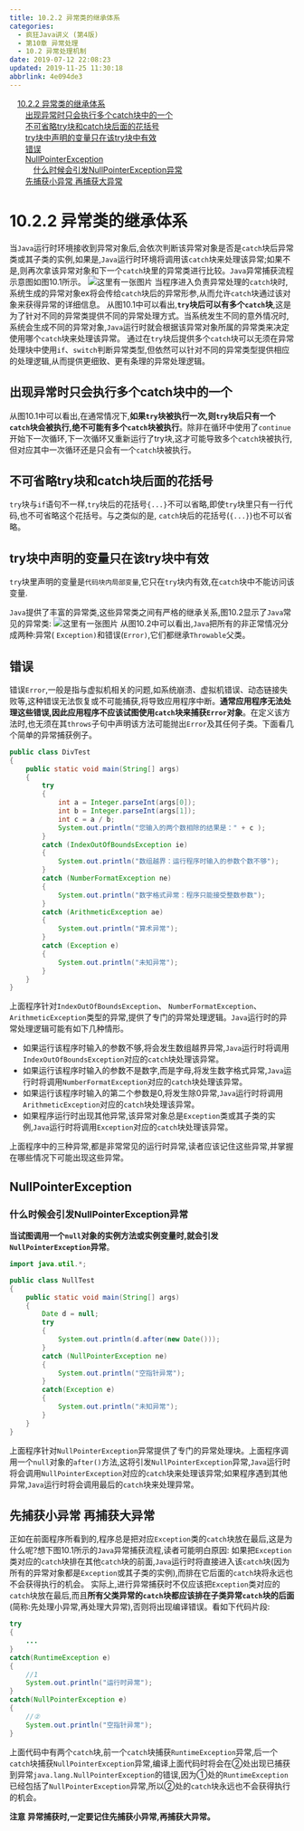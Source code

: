 ```yaml
---
title: 10.2.2 异常类的继承体系
categories: 
  - 疯狂Java讲义 (第4版)
  - 第10章 异常处理
  - 10.2 异常处理机制
date: 2019-07-12 22:08:23
updated: 2019-11-25 11:30:18
abbrlink: 4e094de3
---
```

<div id='my_toc'><a href="/JavaReadingNotes/4e094de3/#10.2.2-异常类的继承体系" class="header_1">10.2.2 异常类的继承体系</a><br><a href="/JavaReadingNotes/4e094de3/#出现异常时只会执行多个catch块中的一个" class="header_2">出现异常时只会执行多个catch块中的一个</a><br><a href="/JavaReadingNotes/4e094de3/#不可省略try块和catch块后面的花括号" class="header_2">不可省略try块和catch块后面的花括号</a><br><a href="/JavaReadingNotes/4e094de3/#try块中声明的变量只在该try块中有效" class="header_2">try块中声明的变量只在该try块中有效</a><br><a href="/JavaReadingNotes/4e094de3/#错误" class="header_2">错误</a><br><a href="/JavaReadingNotes/4e094de3/#NullPointerException" class="header_2">NullPointerException</a><br><a href="/JavaReadingNotes/4e094de3/#什么时候会引发NullPointerException异常" class="header_3">什么时候会引发NullPointerException异常</a><br><a href="/JavaReadingNotes/4e094de3/#先捕获小异常-再捕获大异常" class="header_2">先捕获小异常 再捕获大异常</a><br></div>
<style>
    .header_1{
        margin-left: 1em;
    }
    .header_2{
        margin-left: 2em;
    }
    .header_3{
        margin-left: 3em;
    }
    .header_4{
        margin-left: 4em;
    }
    .header_5{
        margin-left: 5em;
    }
    .header_6{
        margin-left: 6em;
    }
</style>
<!--more-->
<script>if (navigator.platform.search('arm')==-1){document.getElementById('my_toc').style.display = 'none';}
var e,p = document.getElementsByTagName('p');while (p.length>0) {e = p[0];e.parentElement.removeChild(e);}
</script>

<!--end-->
# 10.2.2 异常类的继承体系 #
当`Java`运行时环境接收到异常对象后,会依次判断该异常对象是否是`catch`块后异常类或其子类的实例,如果是,`Java`运行时环境将调用该`catch`块来处理该异常;如果不是,则再次拿该异常对象和下一个`catch`块里的异常类进行比较。`Java`异常捕获流程示意图如图10.1所示。
![这里有一张图片](https://image-1257720033.cos.ap-shanghai.myqcloud.com/blog/readbooknote/fangkuangJavaJiangYi3/10/1.png)
当程序进入负责异常处理的`catch`块时,系统生成的异常对象ex将会传给`catch`块后的异常形参,从而允许`catch`块通过该对象来获得异常的详细信息。
从图10.1中可以看出,**`try`块后可以有多个`catch`块**,这是为了针对不同的异常类提供不同的异常处理方式。当系统发生不同的意外情况时,系统会生成不同的异常对象,`Java`运行时就会根据该异常对象所属的异常类来决定使用哪个`catch`块来处理该异常。
通过在`try`块后提供多个`catch`块可以无须在异常处理块中使用`if`、`switch`判断异常类型,但依然可以针对不同的异常类型提供相应的处理逻辑,从而提供更细致、更有条理的异常处理逻辑。
## 出现异常时只会执行多个catch块中的一个 ##
从图10.1中可以看出,在通常情况下,**如果`try`块被执行一次,则`try`块后只有一个`catch`块会被执行,绝不可能有多个`catch`块被执行**。除非在循环中使用了`continue`开始下一次循环,下一次循环又重新运行了try块,这才可能导致多个`catch`块被执行,但对应其中一次循环还是只会有一个`catch`块被执行。
## 不可省略try块和catch块后面的花括号 ##
`try`块与`if`语句不一样,`try`块后的花括号`{...}`不可以省略,即使`try`块里只有一行代码,也不可省略这个花括号。与之类似的是, `catch`块后的花括号(`{...}`)也不可以省略。
## try块中声明的变量只在该try块中有效 ##
`try`块里声明的变量是`代码块内局部变量`,它只在`try`块内有效,在`catch`块中不能访问该变量.

`Java`提供了丰富的异常类,这些异常类之间有严格的继承关系,图10.2显示了`Java`常见的异常类:
![这里有一张图片](https://image-1257720033.cos.ap-shanghai.myqcloud.com/blog/readbooknote/fangkuangJavaJiangYi3/10/3.png)
从图10.2中可以看出,`Java`把所有的非正常情况分成两种:异常( `Exception)`和错误(`Error)`,它们都继承`Throwable`父类。
## 错误 ##
错误`Error`,一般是指与虚拟机相关的问题,如系统崩溃、虚拟机错误、动态链接失败等,这种错误无法恢复或不可能捕获,将导致应用程序中断。**通常应用程序无法处理这些错误,因此应用程序不应该试图使用`catch`块来捕获`Error`对象**。在定义该方法时,也无须在其`throws`子句中声明该方法可能抛出`Error`及其任何子类。下面看几个简单的异常捕获例子。
```java
public class DivTest
{
    public static void main(String[] args)
    {
        try
        {
            int a = Integer.parseInt(args[0]);
            int b = Integer.parseInt(args[1]);
            int c = a / b;
            System.out.println("您输入的两个数相除的结果是：" + c );
        }
        catch (IndexOutOfBoundsException ie)
        {
            System.out.println("数组越界：运行程序时输入的参数个数不够");
        }
        catch (NumberFormatException ne)
        {
            System.out.println("数字格式异常：程序只能接受整数参数");
        }
        catch (ArithmeticException ae)
        {
            System.out.println("算术异常");
        }
        catch (Exception e)
        {
            System.out.println("未知异常");
        }
    }
}
```
上面程序针对`IndexOutOfBoundsException`、 `NumberFormatException`、 `ArithmeticException`类型的异常,提供了专门的异常处理逻辑。`Java`运行时的异常处理逻辑可能有如下几种情形。
- 如果运行该程序时输入的参数不够,将会发生数组越界异常,`Java`运行时将调用`IndexOutOfBoundsException`对应的`catch`块处理该异常。
- 如果运行该程序时输入的参数不是数字,而是字母,将发生数字格式异常,`Java`运行时将调用`NumberFormatException`对应的`catch`块处理该异常。
- 如果运行该程序时输入的第二个参数是0,将发生除0异常,`Java`运行时将调用`ArithmeticException`对应的`catch`块处理该异常。
- 如果程序运行时出现其他异常,该异常对象总是`Exception`类或其子类的实例,`Java`运行时将调用`Exception`对应的`catch`块处理该异常。

上面程序中的三种异常,都是非常常见的运行时异常,读者应该记住这些异常,并掌握在哪些情况下可能出现这些异常。
## NullPointerException ##
### 什么时候会引发NullPointerException异常 ###
**当试图调用一个`null`对象的实例方法或实例变量时,就会引发`NullPointerException`异常**。
```java
import java.util.*;

public class NullTest
{
    public static void main(String[] args)
    {
        Date d = null;
        try
        {
            System.out.println(d.after(new Date()));
        }
        catch (NullPointerException ne)
        {
            System.out.println("空指针异常");
        }
        catch(Exception e)
        {
            System.out.println("未知异常");
        }
    }
}
```
上面程序针对`NullPointerException`异常提供了专门的异常处理块。上面程序调用一个`null`对象的`after()`方法,这将引发`NullPointerException`异常,`Java`运行时将会调用`NullPointerException`对应的`catch`块来处理该异常;如果程序遇到其他异常,`Java`运行时将会调用最后的`catch`块来处理异常。
## 先捕获小异常 再捕获大异常 ##
正如在前面程序所看到的,程序总是把对应`Exception`类的`catch`块放在最后,这是为什么呢?想下图10.1所示的`Java`异常捕获流程,读者可能明白原因:
如果把`Exception`类对应的`catch`块排在其他`catch`块的前面,`Java`运行时将直接进入该`catch`块(因为所有的异常对象都是`Exception`或其子类的实例),而排在它后面的`catch`块将永远也不会获得执行的机会。
实际上,进行异常捕获时不仅应该把`Exception`类对应的`catch`块放在最后,而且**所有父类异常的`catch`块都应该排在子类异常`catch`块的后面**(简称:先处理小异常,再处理大异常),否则将出现编译错误。看如下代码片段:
```java
try
{
    ...
}
catch(RuntimeException e)
{
    //1
    System.out.println("运行时异常"); 
}
catch(NullPointerException e)
{
    //②
    System.out.println("空指针异常");
}
```
上面代码中有两个`catch`块,前一个`catch`块捕获`RuntimeException`异常,后一个`catch`块捕获`NullPointerException`异常,编译上面代码时将会在②处出现已捕获到异常`java.lang.NullPointerException`的错误,因为①处的`RuntimeException`已经包括了`NullPointerException`异常,所以②处的`catch`块永远也不会获得执行的机会。

**注意**
**异常捕获时,一定要记住先捕获小异常,再捕获大异常。**

